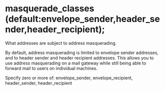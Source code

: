 # masquerade_classes (default:envelope_sender,header_sender,header_recipient); 


What addresses are subject to address masquerading.



By default, address masquerading is limited to envelope sender
addresses, and to header sender and header recipient addresses.
This allows you to use address masquerading on a mail gateway while
still being able to forward mail to users on individual machines.



Specify zero or more of: envelope_sender, envelope_recipient,
header_sender, header_recipient



